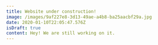 ```yaml
---
title: Website under construction!
image: /images/9af227e8-3d13-49ae-a4b8-ba25aacbf29a.jpg
date: 2020-01-10T22:05:47.576Z
isDraft: true
content: Hey! We are still working on it.
---
```


